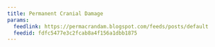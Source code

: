 ```yaml
---
title: Permanent Cranial Damage
params:
  feedlink: https://permacrandam.blogspot.com/feeds/posts/default
  feedid: fdfc5477e3c2fcab8a4f156a1dbb1875
---
```

